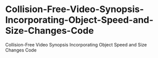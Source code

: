 # Collision-Free-Video-Synopsis-Incorporating-Object-Speed-and-Size-Changes-Code
Collision-Free Video Synopsis Incorporating Object Speed and Size Changes Code
